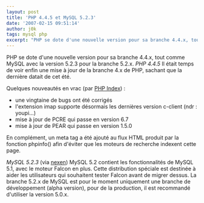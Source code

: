 ```yaml
---
layout: post
title: 'PHP 4.4.5 et MySQL 5.2.3'
date: '2007-02-15 09:51:14'
author: j0k
tags: mysql php
excerpt: "PHP se dote d'une nouvelle version pour sa branche 4.4.x, tout comme MySQL avec la version 5.2.3 pour la branche 5.2.x.     \n_PHP 4.4.5_   Il était temps de voir enfin une mise à jour de la branche 4.x de PHP, sachant que la dernière datait de cet été.   Quelques nouveautés en vrac (par [PHP      …"
---
```


PHP se dote d'une nouvelle version pour sa branche 4.4.x, tout comme MySQL avec la version 5.2.3 pour la branche 5.2.x.
_PHP 4.4.5_   Il était temps de voir enfin une mise à jour de la branche 4.x de PHP, sachant que la dernière datait de cet été.

Quelques nouveautés en vrac (par [PHP Index](http://www.phpindex.com/index.php/2007/02/15/3004-php-445)) :
* une vingtaine de bugs ont été corrigés
* l'extension imap supporte désormais les dernières version c-client (ndr : youpi...)
* mise à jour de PCRE qui passe en version 6.7
* mise à jour de PEAR qui passe en version 1.5.0

En complément, un meta tag a été ajouté au flux HTML produit par la fonction phpinfo() afin d'éviter que les moteurs de recherche indexent cette page.


_MySQL 5.2.3_ (via [nexen](http://www.nexen.net/actualites/mysql/mysql_5.2.3.php))   MySQL 5.2 contient les fonctionnalités de MySQL 5.1, avec le moteur Falcon en plus. Cette distribution spéciale est destinée à aider les utilisateurs qui souhaitent tester Falcon avant de migrer dessus.   La branche 5.2.x de MySQL est pour le moment uniquement une branche de développement (alpha version), pour de la production, il est recommandé d'utiliser la version 5.0.x.

